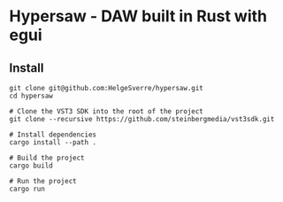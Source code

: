# Hypersaw - DAW built in Rust with egui

## Install

```shell
git clone git@github.com:HelgeSverre/hypersaw.git
cd hypersaw

# Clone the VST3 SDK into the root of the project
git clone --recursive https://github.com/steinbergmedia/vst3sdk.git

# Install dependencies
cargo install --path .

# Build the project
cargo build

# Run the project
cargo run
```